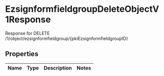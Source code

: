 

# EzsignformfieldgroupDeleteObjectV1Response

Response for DELETE /1/object/ezsignformfieldgroup/{pkiEzsignformfieldgroupID}

## Properties

| Name | Type | Description | Notes |
|------------ | ------------- | ------------- | -------------|



